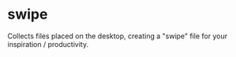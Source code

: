# swipe
Collects files placed on the desktop, creating a "swipe" file for your inspiration / productivity. 
